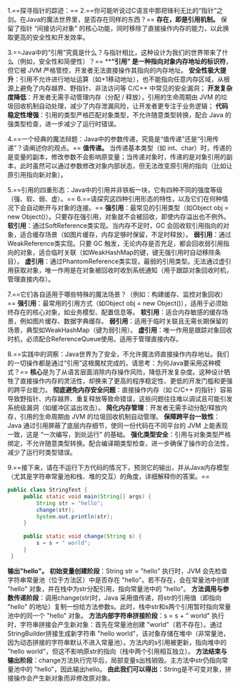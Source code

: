 1.==探寻指针的踪迹：==
2.==你可能听说过C语言中那把锋利无比的“指针”之剑。在Java的魔法世界里，是否存在同样的东西？==
**存在，即是引用机制。**
保留了指针 “间接访问对象” 的核心功能，同时移除了直接操作内存的能力，以此换取更高的安全性和开发效率。

3.==Java中的“引用”究竟是什么？与指针相比，这种设计为我们的世界带来了什么（例如，安全性和简便性）？==
****“引用” 是一种指向对象内存地址的标识符**，但它被 JVM 严格管控，开发者无法直接操作其指向的内存地址。
**安全性极大提升**：引用不允许进行地址运算（如+1移动地址），也不能指向任意内存区域，从根源上避免了内存越界、野指针、非法访问等 C/C++ 中常见的安全漏洞；
**开发复杂度降低**：开发者无需手动管理内存（分配 / 释放），引用的生命周期由 JVM 的垃圾回收机制自动处理，减少了内存泄漏风险，让开发者更专注于业务逻辑；
**代码稳定性增强**：引用的类型严格匹配对象类型，不允许随意类型转换，配合 Java 的强类型检查，进一步减少了运行时错误。

4.==一个经典的魔法辩题：Java中的参数传递，究竟是“值传递”还是“引用传递”？请阐述你的观点。==
**值传递。**
当传递基本类型（如 int、char）时，传递的是变量的副本，修改参数不会影响原变量；当传递对象时，传递的是对象引用的副本，此时虽然可以通过参数修改对象内部状态，但无法改变原引用的指向（比如让原引用指向新对象）。

5.==引用的四重形态：Java中的引用并非铁板一块，它有四种不同的强度等级（强、软、弱、虚）。==
6.==请探究这四种引用形态的特性，以及它们在何种情况下会自动断开与对象的连接。==
**强引用**：最常见的引用类型（如Object obj = new Object()）。只要存在强引用，对象就不会被回收，即使内存溢出也不例外。
**软引用**：通过SoftReference类实现。当内存不足时，GC 会回收软引用指向的对象，适合缓存场景（如图片缓存，内存足够时保留，不足时释放）。
**弱引用**：通过WeakReference类实现。只要 GC 触发，无论内存是否充足，都会回收弱引用指向的对象，适合临时关联（如WeakHashMap的键，键无强引用时自动移除条目）。
**虚引用**：通过PhantomReference类实现，最弱的引用类型。无法通过虚引用获取对象，唯一作用是在对象被回收时收到系统通知（用于跟踪对象回收时机，管理直接内存）。

7.==它们各自适用于哪些特殊的魔法场景？（例如：构建缓存、监控对象回收）==
**强引用**：最常用的引用方式（如Object obj = new Object()），适用于必须始终存在的核心对象，如业务模型、配置信息等。
**软引用**：适合内存敏感的缓存场景，例如图片缓存、数据字典缓存。
**弱引用**：适用于临时关联且无需长期保留的场景，典型如WeakHashMap（键为弱引用）。
**虚引用**：唯一作用是跟踪对象回收时机，必须配合ReferenceQueue使用。适用于管理直接内存。

8.==实践中的洞察：Java世界为了安全，不允许魔法师直接操作内存地址。我们的一切操作都是通过“引用”这根魔杖完成的。请思考：为何Java要采用这种模式？==
**核心**是为了从语言层面消除内存操作风险，降低开发复杂度。这种设计牺牲了直接操作内存的灵活性，却换来了更高的程序稳定性、更低的开发门槛和更强的跨平台能力。
**彻底避免内存安全问题**：直接操作内存（如 C/C++ 的指针）容易导致野指针、内存越界、重复释放等致命错误，这些问题往往难以调试且可能引发系统级漏洞（如缓冲区溢出攻击）。
**简化内存管理**：开发者无需手动分配/释放内存，引用的生命周期由 JVM 的垃圾回收机制自动管理。
**保障跨平台一致性**：Java 通过引用屏蔽了底层内存细节，使同一份代码在不同平台的 JVM 上能表现一致，这是 “一次编写，到处运行” 的基础。
**强化类型安全**：引用与对象类型严格绑定，不允许随意类型转换。配合编译期类型检查，进一步确保了操作的合法性，减少了运行时类型错误。

9.==接下来，请在不运行下方代码的情况下，预测它的输出，并从Java内存模型（尤其是字符串常量池和栈、堆的交互）的角度，详细解释你的答案。==
```java
public class StringTest {
     public static void main(String[] args) {
         String str = "hello";
         change(str);
         System.out.println(str);
     }
 
     public static void change(String s) {
         s = s + " world";
     }
 }
```
**输出"hello"。**
**初始变量创建阶段**：String str = "hello" 执行时，JVM 会先检查字符串常量池（位于方法区）中是否存在 "hello"。若不存在，会在常量池中创建 "hello" 对象，并在栈中为str分配引用，指向常量池中的 "hello"。
**方法调用与参数传递阶段**：调用change(str)时，Java 采用值传递，将str的引用值（即指向 "hello" 的地址）复制一份给方法参数s。此时，栈中str和s两个引用暂时指向常量池中的同一个 "hello" 对象。
**方法内部字符串拼接阶段**：s = s + " world" 执行时，字符串拼接会产生新对象：首先在常量池创建 "world"（若不存在）。通过StringBuilder拼接生成新字符串 "hello world"，该对象存储在堆中（非常量池，因为动态拼接的字符串默认不进入常量池）。方法内的s引用被更新，指向堆中的 "hello world"，但这不影响原str的指向（栈中两个引用相互独立）。
**方法结束与输出阶段**：change方法执行完毕后，局部变量s出栈销毁。主方法中str仍指向常量池中的 "hello"，因此输出hello。
**由此我们可以得出**：String是不可变对象，拼接操作会产生新对象而非修改原对象。